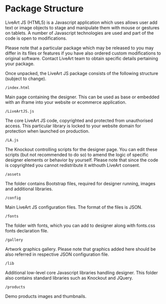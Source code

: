 # Package Structure
LiveArt JS (HTML5) is a Javascript application which uses allows user add text or image objects to stage and manipulate them with mouse or gestures on tablets. A number of Javascript technologies are used and part of the code is open to modifications.

Please note that a particular package which may be released to you may differ in its files or features if you have also ordered custom modifications to original software. Contact LiveArt team to obtain specific details pertaining your package.

Once unpacked, the LiveArt JS package consists of the following structure (subject to change).

`/index.html`

Main page containing the designer. This can be used as base or embedded with an iframe into your website or ecommerce application.

`/LiveArtJS.js`

The core LiveArt JS code, copyrighted and protected from unauthorised access. This particular library is locked to your website domain for protection when launched on production.

`/LA.js`

The Knockout controlling scripts for the designer page. You can edit these scripts (but not recommended to do so) to amend the logic of specific designer elements or behavior by yourself. Please note that since the code is copyrighted you cannot redistribute it withouth LiveArt consent.

`/assets`

The folder contains Bootstrap files, required for designer running, images and additional libraries.

`/config`

Main LiveArt JS configuration files. The format of the files is JSON.

`/fonts`

The folder with fonts, which you can add to designer along with fonts.css fonts declaration file.

`/gallery`

Artwork graphics gallery. Please note that graphics added here should be also referred in respective JSON configuration file.

`/lib`

Additional low-level core Javascript libraries handling designer. This folder also contains standard libraries such as Knockout and JQuery.

`/products`

Demo products images and thumbnails.